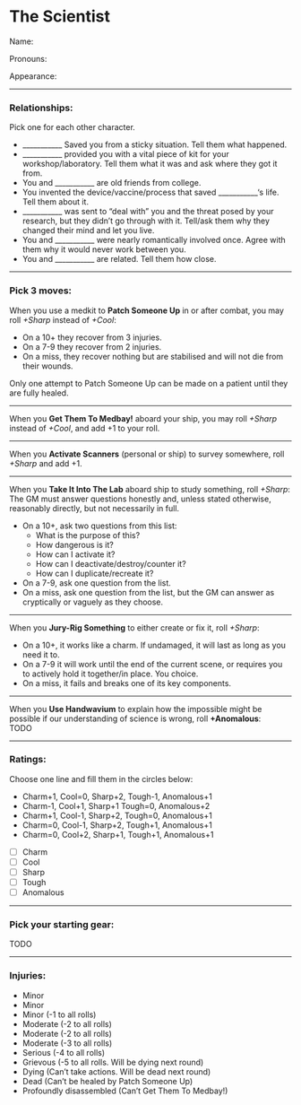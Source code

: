 # The Scientist

Name:  

Pronouns:  

Appearance:  

---

### Relationships:  
Pick one for each other character.  
- ___________ Saved you from a sticky situation. Tell them what happened. 
- ___________ provided you with a vital piece of kit for your workshop/laboratory.  Tell them what it was and ask where they got it from.
- You and ___________ are old friends from college.
- You invented the device/vaccine/process that saved ___________‘s life. Tell them about it.
- ___________ was sent to “deal with” you and the threat posed by your research, but they didn’t go through with it. Tell/ask them why they changed their mind and let you live.
- You and ___________ were nearly romantically involved once. Agree with them why it would never work between you.
- You and ___________ are related. Tell them how close.

---

### Pick 3 moves:
When you use a medkit to __Patch Someone Up__ in or after combat, you may roll *+Sharp* instead of *+Cool*:
- On a 10+ they recover from 3 injuries. 
- On a 7-9 they recover from 2 injuries.
- On a miss, they recover nothing but are stabilised and will not die from their wounds.  

Only one attempt to Patch Someone Up can be made on a patient until they are fully healed.

---

When you **Get Them To Medbay!** aboard your ship, you may roll *+Sharp* instead of *+Cool*, and add +1 to your roll. 

---

When you __Activate Scanners__ (personal or ship) to survey somewhere, roll *+Sharp* and add +1.

---

When you __Take It Into The Lab__ aboard ship to study something, roll *+Sharp*:  
The GM must answer questions honestly and, unless stated otherwise, reasonably directly, but not necessarily in full.  
- On a 10+, ask two questions from this list:
  - What is the purpose of this? 
  - How dangerous is it? 
  - How can I activate it? 
  - How can I deactivate/destroy/counter it? 
  - How can I duplicate/recreate it?
- On a 7-9, ask one question from the list.
- On a miss, ask one question from the list, but the GM can answer as cryptically or vaguely as they choose.  



---

When you __Jury-Rig Something__ to either create or fix it, roll *+Sharp*:  
- On a 10+, it works like a charm. If undamaged, it will last as long as you need it to.
- On a 7-9 it will work until the end of the current scene, or requires you to actively hold it together/in place. You choice.
- On a miss, it fails and breaks one of its key components.

---

When you __Use Handwavium__ to explain how the impossible might be possible if our understanding of science is wrong, roll __+Anomalous__:  
TODO

---

### Ratings: 
Choose one line and fill them in the circles below:
- Charm+1, Cool=0, Sharp+2, Tough-1, Anomalous+1
- Charm-1, Cool+1, Sharp+1 Tough=0, Anomalous+2
- Charm+1, Cool-1, Sharp+2, Tough=0, Anomalous+1
- Charm=0, Cool-1, Sharp+2, Tough+1, Anomalous+1
- Charm=0, Cool+2, Sharp+1, Tough+1, Anomalous+1

- [ ] Charm
- [ ] Cool
- [ ] Sharp
- [ ] Tough
- [ ] Anomalous

---

### Pick your starting gear:
TODO

---

### Injuries:
- Minor
- Minor
- Minor (-1 to all rolls)
- Moderate (-2 to all rolls)
- Moderate (-2 to all rolls)
- Moderate (-3 to all rolls)
- Serious (-4 to all rolls)
- Grievous (-5 to all rolls. Will be dying next round)
- Dying (Can’t take actions. Will be dead next round)
- Dead (Can’t be healed by Patch Someone Up)
- Profoundly disassembled (Can’t Get Them To Medbay!)
